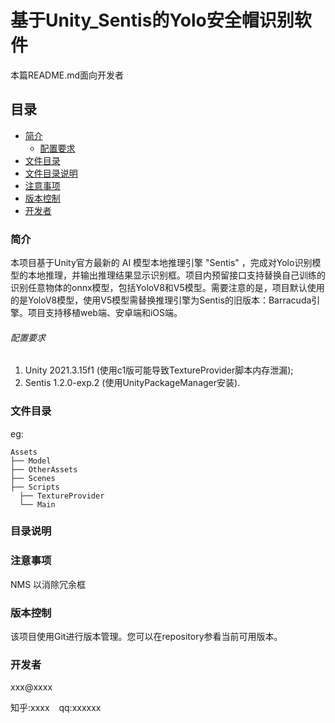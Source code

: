
# 基于Unity_Sentis的Yolo安全帽识别软件

 本篇README.md面向开发者
 
## 目录

- [简介](#简介)
  - [配置要求](#配置要求)
- [文件目录](#文件目录)
- [文件目录说明](#文件目录说明)
- [注意事项](#注意事项)
- [版本控制](#版本控制)
- [开发者](#开发者)


### 简介

本项目基于Unity官方最新的 AI 模型本地推理引擎 "Sentis" ，完成对Yolo识别模型的本地推理，并输出推理结果显示识别框。项目内预留接口支持替换自己训练的识别任意物体的onnx模型，包括YoloV8和V5模型。需要注意的是，项目默认使用的是YoloV8模型，使用V5模型需替换推理引擎为Sentis的旧版本：Barracuda引擎。项目支持移植web端、安卓端和iOS端。


###### 配置要求

1. Unity 2021.3.15f1 (使用c1版可能导致TextureProvider脚本内存泄漏);
2. Sentis 1.2.0-exp.2 (使用UnityPackageManager安装). 

### 文件目录
eg:

```
Assets 
├── Model
├── OtherAssets
├── Scenes
├── Scripts
  ├── TextureProvider
  └── Main

```


### 目录说明


### 注意事项

NMS 以消除冗余框






### 版本控制

该项目使用Git进行版本管理。您可以在repository参看当前可用版本。

### 开发者

xxx@xxxx

知乎:xxxx  &ensp; qq:xxxxxx    








